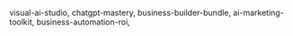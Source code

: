 visual-ai-studio,
chatgpt-mastery,
business-builder-bundle,
ai-marketing-toolkit,
business-automation-roi,
